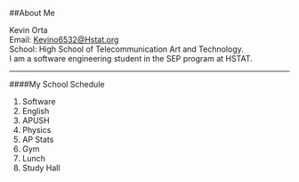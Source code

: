 ##About Me

Kevin Orta  
Email: Kevino6532@Hstat.org  
School: High School of Telecommunication Art and Technology.  
I am a software engineering student in the SEP program at HSTAT.  

---

####My School Schedule  
1. Software  
2. English  
3. APUSH  
4. Physics  
5. AP Stats  
6. Gym
7. Lunch
8. Study Hall

